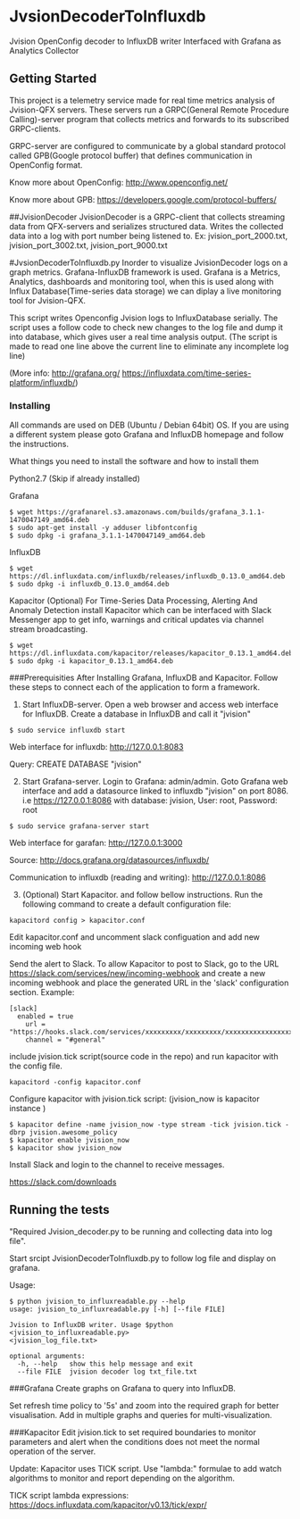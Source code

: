 # JvsionDecoderToInfluxdb
Jvision OpenConfig decoder to InfluxDB writer Interfaced with Grafana as Analytics Collector

## Getting Started
This project is a telemetry service made for real time metrics analysis of Jvision-QFX servers. These servers run a GRPC(General Remote Procedure Calling)-server program that collects metrics and forwards to its subscribed GRPC-clients.

GRPC-server are configured to communicate by a global standard protocol called GPB(Google protocol buffer) that defines communication in OpenConfig format.

Know more about OpenConfig: http://www.openconfig.net/

Know more about GPB:        https://developers.google.com/protocol-buffers/

##JvisionDecoder
JvisionDecoder is a GRPC-client that collects streaming data from QFX-servers and serializes structured data. Writes the collected data into a log with port number being listened to.
Ex: jvision_port_2000.txt, jvision_port_3002.txt, jvision_port_9000.txt

#JvsionDecoderToInfluxdb.py
Inorder to visualize JvisionDecoder logs on a graph metrics. Grafana-InfluxDB framework is used. Grafana is a Metrics, Analytics, dashboards and monitoring tool, when this is used along with Influx Database(Time-series data storage) we can diplay a live monitoring tool for Jvision-QFX.

This script writes Openconfig Jvision logs to InfluxDatabase serially. The script uses a follow code to check new changes to the log file and dump it into database, which gives user a real time analysis output. (The script is made to read one line above the current line to eliminate any incomplete log line)

(More info: http://grafana.org/ https://influxdata.com/time-series-platform/influxdb/)

### Installing
All commands are used on  DEB (Ubuntu / Debian 64bit) OS. If you are using a different system please goto Grafana and InfluxDB homepage and follow the instructions.

What things you need to install the software and how to install them

Python2.7 (Skip if already installed)

Grafana
```
$ wget https://grafanarel.s3.amazonaws.com/builds/grafana_3.1.1-1470047149_amd64.deb
$ sudo apt-get install -y adduser libfontconfig
$ sudo dpkg -i grafana_3.1.1-1470047149_amd64.deb
```

InfluxDB
```
$ wget https://dl.influxdata.com/influxdb/releases/influxdb_0.13.0_amd64.deb
$ sudo dpkg -i influxdb_0.13.0_amd64.deb
```

Kapacitor (Optional)
For Time-Series Data Processing, Alerting And Anomaly Detection install Kapacitor which can be interfaced with Slack Messenger app to get info, warnings and critical updates via channel stream broadcasting.

```
$ wget https://dl.influxdata.com/kapacitor/releases/kapacitor_0.13.1_amd64.deb
$ sudo dpkg -i kapacitor_0.13.1_amd64.deb
```

###Prerequisities
After Installing Grafana, InfluxDB and Kapacitor. Follow these steps to connect each of the application to form a framework.

1. Start InfluxDB-server. Open a web browser and access web interface for InfluxDB. Create a database in InfluxDB and call it "jvision"
```
$ sudo service influxdb start
```
Web interface for influxdb: http://127.0.0.1:8083

Query: CREATE DATABASE "jvision"

2. Start Grafana-server. Login to Grafana: admin/admin. Goto Grafana web interface and add a datasource linked to influxdb "jvision" on port 8086. i.e https://127.0.0.1:8086 with database: jvision, User: root, Password: root

```
$ sudo service grafana-server start
```
Web interface for garafan: http://127.0.0.1:3000

Source: http://docs.grafana.org/datasources/influxdb/

Communication to influxdb (reading and writing): http://127.0.0.1:8086

3. (Optional) Start Kapacitor. and follow bellow instructions.
Run the following command to create a default configuration file:
```
kapacitord config > kapacitor.conf
```
Edit kapacitor.conf and uncomment slack configuation and add new incoming web hook

Send the alert to Slack. To allow Kapacitor to post to Slack, go to the URL https://slack.com/services/new/incoming-webhook and create a new incoming webhook and place the generated URL in the 'slack' configuration section. Example:

```
[slack]
  enabled = true
    url = "https://hooks.slack.com/services/xxxxxxxxx/xxxxxxxxx/xxxxxxxxxxxxxxxxxxxxxxxx"
    channel = "#general"
```

include jvision.tick script(source code in the repo) and run kapacitor with the config file.
```
kapacitord -config kapacitor.conf
```

Configure kapacitor with jvision.tick script: (jvision_now is kapacitor instance )
```
$ kapacitor define -name jvision_now -type stream -tick jvision.tick -dbrp jvision.awesome_policy
$ kapacitor enable jvision_now
$ kapacitor show jvision_now
```

Install Slack and login to the channel to receive messages.

https://slack.com/downloads


## Running the tests
"Required Jvision_decoder.py to be running and collecting data into log file".

Start srcipt JvisionDecoderToInfluxdb.py to follow log file and display on grafana.

Usage:
```
$ python jvision_to_influxreadable.py --help
usage: jvision_to_influxreadable.py [-h] [--file FILE]

Jvision to InfluxDB writer. Usage $python <jvision_to_influxreadable.py>
<jvision_log_file.txt>

optional arguments:
  -h, --help   show this help message and exit
  --file FILE  jvision decoder log txt_file.txt
```

###Grafana
Create graphs on Grafana to query into InfluxDB.

Set refresh time policy to '5s' and zoom into the required graph for better visualisation.
Add in multiple graphs and queries for multi-visualization.

###Kapacitor
Edit jvision.tick to set required boundaries to monitor parameters and alert when the conditions does not meet the normal operation of the server.

Update: Kapacitor uses TICK script. Use "lambda:" formulae to add watch algorithms to monitor and report depending on the algorithm.

TICK script lambda expressions: https://docs.influxdata.com/kapacitor/v0.13/tick/expr/
